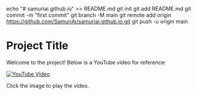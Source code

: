 echo "# samuriai.github.io" >> README.md
git init
git add README.md
git commit -m "first commit"
git branch -M main
git remote add origin https://github.com/SamuriAi/samuriai.github.io.git
git push -u origin main
# Project Title

Welcome to the project! Below is a YouTube video for reference:

[![YouTube Video](https://img.youtube.com/vi/8JJ101D3knE/0.jpg)](https://www.youtube.com/watch?v=8JJ101D3knE)

Click the image to play the video.
